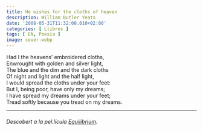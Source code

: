 ```yaml
---
title: He wishes for the cloths of heaven
description: William Butler Yeats
date: '2008-05-31T11:32:00.010+02:00'
categories: [ Llibres ]
tags: [ EN, Poesia ]
image: cover.webp
---
```


Had I the heavens’ embroidered cloths,\
Enwrought with golden and silver light,\
The blue and the dim and the dark cloths\
Of night and light and the half light,\
I would spread the cloths under your feet:\
But I, being poor, have only my dreams;\
I have spread my dreams under your feet;\
Tread softly because you tread on my dreams.

<hr>

###### Descobert a la pel.lícula <a href="https://www.filmaffinity.com/es/film137701.html">Equilibrium</a>.

